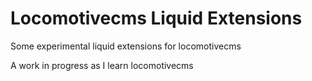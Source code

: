 Locomotivecms Liquid Extensions
===============================

Some experimental liquid extensions for locomotivecms

A work in progress as I learn locomotivecms
